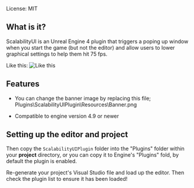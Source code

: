 
License: MIT


What is it?
---------------------------------------
ScalabilityUI is an Unreal Engine 4 plugin that triggers a poping up window when you start the game (but not the editor) and allow users to lower graphical settings to help them hit 75 fps.

Like this:
![Like this](https://github.com/spracle/ScalabilityUIPlugin/blob/master/Resources/Banner.png?raw=true)

Features
---------------------------------------
+ You can change the banner image by replacing this file;
Plugins\ScalabilityUIPlugin\Resources\Banner.png

+ Compatible to engine version 4.9 or newer

Setting up the editor and project
---------------------------------------
Then copy the `ScalabilityUIPlugin` folder into the "Plugins" folder within your **project** directory, or you can copy it to Engine's "Plugins" fold, by default the plugin is enabled.

Re-generate your project's Visual Studio file and load up the editor. Then check the plugin list to ensure it has been loaded!
